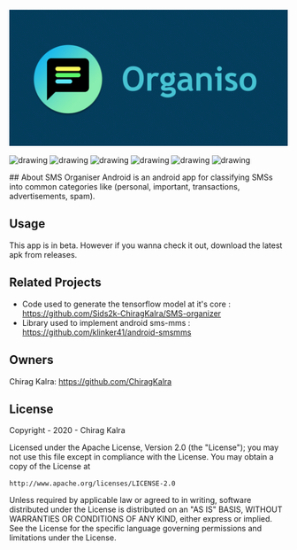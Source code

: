 ![Promo](https://github.com/ChiragKalra/Organiso/blob/master/feature.png?raw=true)
<p>
<img src="https://user-images.githubusercontent.com/24735099/102793099-6b27e500-43cf-11eb-8a3c-36cb41eb7ee9.png" alt="drawing" width="320"/>
<img src="https://user-images.githubusercontent.com/24735099/102793080-619e7d00-43cf-11eb-8536-c214f8d33c31.png" alt="drawing" width="320"/>
<img src="https://user-images.githubusercontent.com/24735099/102793084-64996d80-43cf-11eb-8c70-f7448445eff1.png" alt="drawing" width="320"/>
<img src="https://user-images.githubusercontent.com/24735099/102793085-65ca9a80-43cf-11eb-8d48-44a3db64b43e.png" alt="drawing" width="320"/>
<img src="https://user-images.githubusercontent.com/24735099/102793091-67945e00-43cf-11eb-963a-56dfb00f88ba.png" alt="drawing" width="320"/>
<img src="https://user-images.githubusercontent.com/24735099/102793095-68c58b00-43cf-11eb-8db5-0ec0de6cc457.png" alt="drawing" width="320"/>
</p>
## About
SMS Organiser Android is an android app for classifying SMSs into common categories like (personal, important, transactions, advertisements, spam).

## Usage
This app is in beta. However if you wanna check it out, download the latest apk from releases.

## Related Projects
* Code used to generate the tensorflow model at it's core : https://github.com/Sids2k-ChiragKalra/SMS-organizer
* Library used to implement android sms-mms : https://github.com/klinker41/android-smsmms

## Owners
Chirag Kalra: https://github.com/ChiragKalra

## License
Copyright - 2020 - Chirag Kalra

Licensed under the Apache License, Version 2.0 (the "License");
you may not use this file except in compliance with the License.
You may obtain a copy of the License at

    http://www.apache.org/licenses/LICENSE-2.0

Unless required by applicable law or agreed to in writing, software
distributed under the License is distributed on an "AS IS" BASIS,
WITHOUT WARRANTIES OR CONDITIONS OF ANY KIND, either express or implied.
See the License for the specific language governing permissions and
limitations under the License.
